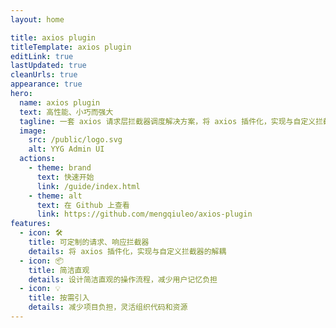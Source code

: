```yaml
---
layout: home

title: axios plugin
titleTemplate: axios plugin
editLink: true
lastUpdated: true
cleanUrls: true
appearance: true
hero:
  name: axios plugin
  text: 高性能、小巧而强大
  tagline: 一套 axios 请求层拦截器调度解决方案，将 axios 插件化，实现与自定义拦截器的解耦
  image:
    src: /public/logo.svg
    alt: YYG Admin UI
  actions:
    - theme: brand
      text: 快速开始
      link: /guide/index.html
    - theme: alt
      text: 在 Github 上查看
      link: https://github.com/mengqiuleo/axios-plugin
features:
  - icon: 🛠️
    title: 可定制的请求、响应拦截器
    details: 将 axios 插件化，实现与自定义拦截器的解耦
  - icon: 📦
    title: 简洁直观
    details: 设计简洁直观的操作流程，减少用户记忆负担
  - icon: 💡
    title: 按需引入
    details: 减少项目负担，灵活组织代码和资源
---
```


